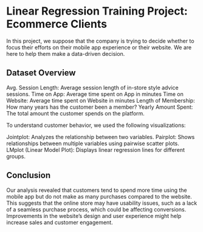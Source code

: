 # Linear Regression Training Project: Ecommerce Clients
In this project, we suppose that the company is trying to decide whether to focus their efforts on their mobile app experience or their website. We are here to help them make a data-driven decision.

## Dataset Overview
Avg. Session Length: Average session length of in-store style advice sessions.
Time on App: Average time spent on App in minutes
Time on Website: Average time spent on Website in minutes
Length of Membership: How many years has the customer been a member?
Yearly Amount Spent: The total amount the customer spends on the platform.

To understand customer behavior, we used the following visualizations:

Jointplot: Analyzes the relationship between two variables.
Pairplot: Shows relationships between multiple variables using pairwise scatter plots.
LMplot (Linear Model Plot): Displays linear regression lines for different groups.

## Conclusion
Our analysis revealed that customers tend to spend more time using the mobile app but do not make as many purchases compared to the website. This suggests that the online store may have usability issues, such as a lack of a seamless purchase process, which could be affecting conversions. Improvements in the website’s design and user experience might help increase sales and customer engagement.


